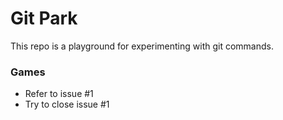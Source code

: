 # Git Park

This repo is a playground for experimenting with git commands.

### Games

- Refer to issue #1
- Try to close issue #1
